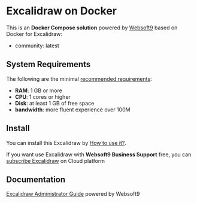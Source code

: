 # Excalidraw on Docker  

This is an **Docker Compose solution** powered by [Websoft9](https://www.websoft9.com) based on Docker for Excalidraw:


 - community:  latest


## System Requirements

The following are the minimal [recommended requirements](https://excalidraw.com/):

* **RAM**: 1 GB or more
* **CPU**: 1 cores or higher
* **Disk**: at least 1 GB of free space
* **bandwidth**: more fluent experience over 100M  

## Install

You can install this Excalidraw by [How to use it?](https://github.com/Websoft9/docker-library#how-to-use-it).   

If you want use Excalidraw with **Websoft9 Business Support** free, you can [subscribe Excalidraw](https://www.websoft9.com/apps) on Cloud platform

## Documentation

[Excalidraw Administrator Guide](https://support.websoft9.com/docs/excalidraw) powered by Websoft9